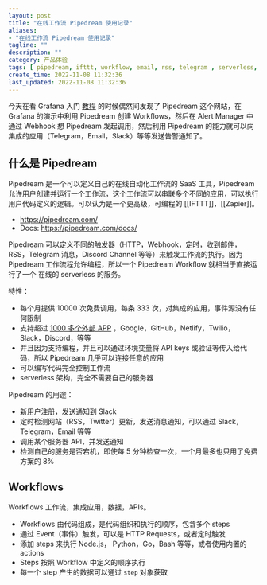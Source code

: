 ```yaml
---
layout: post
title: "在线工作流 Pipedream 使用记录"
aliases:
- "在线工作流 Pipedream 使用记录"
tagline: ""
description: ""
category: 产品体验
tags: [ pipedream, ifttt, workflow, email, rss, telegram , serverless, saas ]
create_time: 2022-11-08 11:32:36
last_updated: 2022-11-08 11:32:36
---
```


今天在看 Grafana 入门 [教程](https://grafana.com/tutorials/grafana-fundamentals/) 的时候偶然间发现了 Pipedream 这个网站，在 Grafana 的演示中利用 Pipedream 创建 Workflows，然后在 Alert Manager 中通过 Webhook 想 Pipedream 发起调用，然后利用 Pipedream 的能力就可以向集成的应用（Telegram，Email，Slack）等等发送告警通知了。

## 什么是 Pipedream

Pipedream 是一个可以定义自己的在线自动化工作流的 SaaS 工具，Pipedream 允许用户创建并运行一个工作流，这个工作流可以串联多个不同的应用，可以执行用户代码定义的逻辑。可以认为是一个更高级，可编程的 [[IFTTT]]，[[Zapier]]。

- <https://pipedream.com/>
- Docs: <https://pipedream.com/docs/>

Pipedream 可以定义不同的触发器（HTTP，Webhook，定时，收到邮件，RSS，Telegram 消息，Discord Channel 等等）来触发工作流的执行。因为 Pipedream 工作流程允许编程，所以一个 Pipedream Workflow 就相当于直接运行了一个 在线的 serverless 的服务。

特性：

- 每个月提供 10000 次免费调用，每条 333 次，对集成的应用，事件源没有任何限制
- 支持超过 [1000 多个外部 APP](https://pipedream.com/apps) ，Google，GitHub，Netlify，Twilio，Slack，Discord，等等
- 并且因为支持编程，并且可以通过环境变量将 API keys 或验证等传入给代码，所以 Pipedream 几乎可以连接任意的应用
- 可以编写代码完全控制工作流
- serverless 架构，完全不需要自己的服务器

Pipedream 的用途：

- 新用户注册，发送通知到 Slack
- 定时检测网站（RSS，Twitter）更新，发送消息通知，可以通过 Slack，Telegram，Email 等等
- 调用某个服务器 API，并发送通知
- 检测自己的服务是否宕机，即使每 5 分钟检查一次，一个月最多也只用了免费方案的 8%

## Workflows

Workflows 工作流，集成应用，数据，APIs。

- Workflows 由代码组成，是代码组织和执行的顺序，包含多个 steps
- 通过 Event（事件）触发，可以是 HTTP Requests，或者定时触发
- 添加 steps 来执行 Node.js， Python，Go，Bash 等等，或者使用内置的 actions
- Steps 按照 Workflow 中定义的顺序执行
- 每一个 step 产生的数据可以通过 `step` 对象获取




